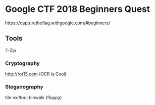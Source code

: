 # Google CTF 2018 Beginners Quest

https://capturetheflag.withgoogle.com/#beginners/

## Tools

7-Zip

### Cryptography

http://rot13.com (OCR is Cool)

### Steganography

file
exiftool
binwalk (floppy)
